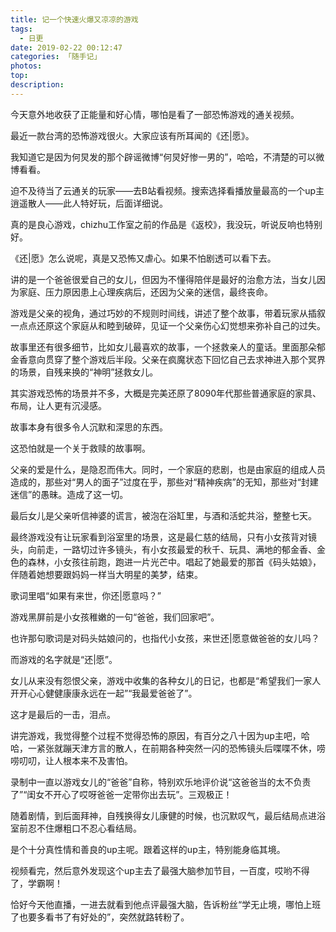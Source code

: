 ```yaml
---
title: 记一个快速火爆又凉凉的游戏
tags:
  - 日更
date: 2019-02-22 00:12:47
categories: 「随手记」
photos:
top:
description:
---
```

今天意外地收获了正能量和好心情，哪怕是看了一部恐怖游戏的通关视频。

最近一款台湾的恐怖游戏很火。大家应该有所耳闻的《还|愿》。

我知道它是因为何炅发的那个辟谣微博“何炅好惨一男的”，哈哈，不清楚的可以微博看看。

迫不及待当了云通关的玩家——去B站看视频。搜索选择看播放量最高的一个up主逍遥散人——此人特好玩，后面详细说。

真的是良心游戏，chizhu工作室之前的作品是《返校》，我没玩，听说反响也特别好。

《还|愿》怎么说呢，真是又恐怖又虐心。如果不怕剧透可以看下去。

讲的是一个爸爸很爱自己的女儿，但因为不懂得陪伴是最好的治愈方法，当女儿因为家庭、压力原因患上心理疾病后，还因为父亲的迷信，最终丧命。

游戏是父亲的视角，通过巧妙的不规则时间线，讲述了整个故事，带着玩家从插叙一点点还原这个家庭从和睦到破碎，见证一个父亲伤心幻觉想来弥补自己的过失。

故事里还有很多细节，比如女儿最喜欢的故事，一个拯救亲人的童话。里面那朵郁金香意向贯穿了整个游戏后半段。父亲在疯魔状态下回忆自己去求神进入那个冥界的场景，自残来换的“神明”拯救女儿。

其实游戏恐怖的场景并不多，大概是完美还原了8090年代那些普通家庭的家具、布局，让人更有沉浸感。

故事本身有很多令人沉默和深思的东西。

这恐怕就是一个关于救赎的故事啊。

父亲的爱是什么，是隐忍而伟大。同时，一个家庭的悲剧，也是由家庭的组成人员造成的，那些对“男人的面子”过度在乎，那些对“精神疾病”的无知，那些对“封建迷信”的愚昧。造成了这一切。

最后女儿是父亲听信神婆的谎言，被泡在浴缸里，与酒和活蛇共浴，整整七天。

最终游戏没有让玩家看到浴室里的场景，这是最仁慈的结局，只有小女孩背对镜头，向前走，一路切过许多镜头，有小女孩最爱的秋千、玩具、满地的郁金香、金色的森林，小女孩往前跑，跑进一片光芒中。唱起了她最爱的那首《码头姑娘》，伴随着她想要跟妈妈一样当大明星的美梦，结束。

歌词里唱“如果有来世，你还|愿意吗？”

游戏黑屏前是小女孩稚嫩的一句“爸爸，我们回家吧”。

也许那句歌词是对码头姑娘问的，也指代小女孩，来世还|愿意做爸爸的女儿吗？

而游戏的名字就是“还|愿”。

女儿从来没有怨恨父亲，游戏中收集的各种女儿的日记，也都是“希望我们一家人开开心心健健康康永远在一起”“我最爱爸爸了”。

这才是最后的一击，泪点。

讲完游戏，我觉得整个过程不觉得恐怖的原因，有百分之八十因为up主吧，哈哈，一紧张就蹦天津方言的散人，在前期各种突然一闪的恐怖镜头后喋喋不休，唠唠叨叨，让人根本来不及害怕。

录制中一直以游戏女儿的“爸爸”自称，特别欢乐地评价说“这爸爸当的太不负责了”“闺女不开心了哎呀爸爸一定带你出去玩”。三观极正！

随着剧情，到后面拜神，自残换得女儿康健的时候，也沉默叹气，最后结局点进浴室前忍不住爆粗口不忍心看结局。

是个十分真性情和善良的up主呢。跟着这样的up主，特别能身临其境。

视频看完，然后意外发现这个up主去了最强大脑参加节目，一百度，哎哟不得了，学霸啊！

恰好今天他直播，一进去就看到他点评最强大脑，告诉粉丝“学无止境，哪怕上班了也要多看书了有好处的”，突然就路转粉了。